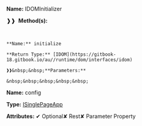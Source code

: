**Name:** IDOMInitializer

❱❱&nbsp;&nbsp;**Method(s):**

&nbsp;&nbsp;&nbsp;&nbsp;&nbsp;
```
**Name:** initialize

**Return Type:** [IDOM](https://gitbook-18.gitbook.io/au//runtime/dom/interfaces/idom)

❱❱&nbsp;&nbsp;**Parameters:**

&nbsp;&nbsp;&nbsp;&nbsp;&nbsp;
```
**Name:** config

**Type:** [ISinglePageApp](https://gitbook-18.gitbook.io/au//runtime/aurelia/interfaces/isinglepageapp)

**Attributes:** ✔ Optional✘ Rest✘ Parameter Property

```

```

